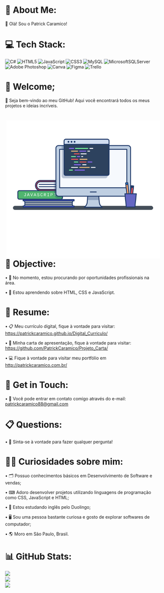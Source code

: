 # 🍃 About Me:
👋 Olá! Sou o Patrick Caramico!


# 💻 Tech Stack:
![C#](https://img.shields.io/badge/c%23-%23239120.svg?style=for-the-badge&logo=c-sharp&logoColor=white) ![HTML5](https://img.shields.io/badge/html5-%23E34F26.svg?style=for-the-badge&logo=html5&logoColor=white) ![JavaScript](https://img.shields.io/badge/javascript-%23323330.svg?style=for-the-badge&logo=javascript&logoColor=%23F7DF1E) ![CSS3](https://img.shields.io/badge/css3-%231572B6.svg?style=for-the-badge&logo=css3&logoColor=white) ![MySQL](https://img.shields.io/badge/mysql-%2300f.svg?style=for-the-badge&logo=mysql&logoColor=white) ![MicrosoftSQLServer](https://img.shields.io/badge/Microsoft%20SQL%20Sever-CC2927?style=for-the-badge&logo=microsoft%20sql%20server&logoColor=white) ![Adobe Photoshop](https://img.shields.io/badge/adobephotoshop-%2331A8FF.svg?style=for-the-badge&logo=adobephotoshop&logoColor=white) ![Canva](https://img.shields.io/badge/Canva-%2300C4CC.svg?style=for-the-badge&logo=Canva&logoColor=white) ![Figma](https://img.shields.io/badge/figma-%23F24E1E.svg?style=for-the-badge&logo=figma&logoColor=white) ![Trello](https://img.shields.io/badge/Trello-%23026AA7.svg?style=for-the-badge&logo=Trello&logoColor=white)

# 📖  Welcome; 

🍃 Seja bem-vindo ao meu GitHub! Aqui você encontrará todos os meus projetos e ideias incríveis.
#
<img align="right" src="images/image.png" width="500px"/>

# 📌 Objective:

• 🎯 No momento, estou procurando por oportunidades profissionais na área.

• 🧠 Estou aprendendo sobre HTML, CSS e JavaScript.

#

# 📑 Resume: 
• 📋 Meu currículo digital, fique à vontade para visitar: https://patrickcaramico.github.io/Digital_Curriculo/

• 📜 Minha carta de apresentação, fique à vontade para visitar: https://github.com/PatrickCaramico/Projeto_Carta/

• 💻 Fique à vontade para visitar meu portfólio em 
  http://patrickcaramico.com.br/

# 📱 Get in Touch:
• 📨 Você pode entrar em contato comigo através do e-mail: patrickcaramico88@gmail.com

# 📋 Questions:

• 📜 Sinta-se à vontade para fazer qualquer pergunta!

#

# 🎯🚀 Curiosidades sobre mim: 
• 🗂 Possuo conhecimentos básicos em Desenvolvimento de Software e vendas;

• ⌨ Adoro desenvolver projetos utilizando linguagens de programação como CSS, JavaScript e HTML;

• 🧠 Estou estudando inglês pelo Duolingo;

• 🖥 Sou uma pessoa bastante curiosa e gosto de explorar softwares de computador;

• 🌎 Moro em São Paulo, Brasil.
#

# 📊 GitHub Stats:
![](https://github-readme-stats.vercel.app/api?username=PatricKCaramico&theme=dark&hideborder=false)<br>
![](https://github-readme-streak-stats.herokuapp.com/?user=PatrickCaramicoe&theme=dark&hide_border=false)<br>
![](https://github-readme-stats.vercel.app/api/top-langs/?username=PatrickCaramico&theme=dark&hide_border=false&include_all_commits=true&count_private=true&layout=compact)

